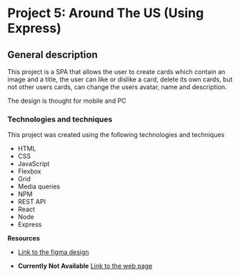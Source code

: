 # Project 5: Around The US (Using Express)

## General description

This project is a SPA that allows the user to create cards which contain an image and a title, the user can like or dislike a card, delete its own cards, but not other users cards, can change the users avatar, name and description.

The design is thought for mobile and PC

### Technologies and techniques

This project was created using the following technologies and techniques

- HTML
- CSS
- JavaScript
- Flexbox
- Grid
- Media queries
- NPM
- REST API
- React
- Node
- Express

**Resources**

- [Link to the figma design](https://www.figma.com/file/LDMgqWesKpQkIwhOfEBuTS/WEB%2C-Sprint-5%3A-Around-The-U.S.-%7C-desktop-%2B-mobile?node-id=0%3A1)

- **Currently Not Available** [Link to the web page]()
